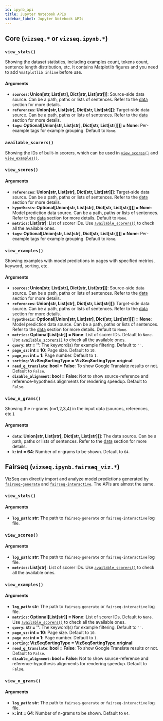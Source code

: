 ```yaml
---
id: ipynb_api
title: Jupyter Notebook APIs
sidebar_label: Jupyter Notebook APIs
---
```


## Core (``vizseq.*`` or `vizseq.ipynb.*`)
### `view_stats()`
Showing the dataset statistics, including examples count, tokens count, sentence length distribution, etc.
It contains Matplotlib figures and you need to add `%matplotlib inline` before use.
#### Arguments
- **`sources`: Union[str, List[str], Dict[str, List[str]]]**:
Source-side data source. Can be a path, paths or lists of sentences. Refer to the [data](data) section for more details.
- **`references`: Union[str, List[str], Dict[str, List[str]]]**:
Target-side data source. Can be a path, paths or lists of sentences. Refer to the [data](data) section for more details.
- **`tags`: Optional[Union[str, List[str], Dict[str, List[str]]]] = None**: Per-example tags for example grouping. Default to `None`.


### `available_scorers()`
Showing the IDs of built-in scorers, which can be used in [`view_scores()`](#view_scores) and [`view_examples()`](#vizseqview_examples).

### `view_scores()`
#### Arguments
- **`references`: Union[str, List[str], Dict[str, List[str]]]**:
Target-side data source. Can be a path, paths or lists of sentences. Refer to the [data](data) section for more details.
- **`hypothesis`: Optional[Union[str, List[str], Dict[str, List[str]]]] = None**:
Model prediction data source. Can be a path, paths or lists of sentences. Refer to the [data](data) section for more details. Default to `None`.
- **`metrics`: List[str]**: List of scorer IDs. Use [`available_scorers()`](#available_scorers) to check all the available ones.
- **`tags`: Optional[Union[str, List[str], Dict[str, List[str]]]] = None**: Per-example tags for example grouping. Default to `None`.

### `view_examples()`
Showing examples with model predictions in pages with specified metrics, keyword, sorting, etc.
#### Arguments
- **`sources`: Union[str, List[str], Dict[str, List[str]]]**:
Source-side data source. Can be a path, paths or lists of sentences. Refer to the [data](data) section for more details.
- **`references`: Union[str, List[str], Dict[str, List[str]]]**:
Target-side data source. Can be a path, paths or lists of sentences. Refer to the [data](data) section for more details.
- **`hypothesis`: Optional[Union[str, List[str], Dict[str, List[str]]]] = None**:
Model prediction data source. Can be a path, paths or lists of sentences. Refer to the [data](data) section for more details. Default to `None`.
- **`metrics`: Optional[List[str]] = None**: List of scorer IDs. Default to `None`. Use [`available_scorers()`](#available_scorers) to check all the available ones.
- **`query`: str = ''**: The keyword(s) for example filtering. Default to `''`.
- **`page_sz`: int = 10**: Page size. Default to `10`.
- **`page_no`: int = 1**: Page number. Default to `1`.
- **`sorting`: VizSeqSortingType = VizSeqSortingType.original**
- **`need_g_translate`: bool = False**:
To show Google Translate results or not. Default to `False`.
- **`disable_alignment`: bool = False**:
Not to show source-reference and reference-hypothesis alignments for rendering speedup. Default to `False`.

### `view_n_grams()`
Showing the n-grams (n=1,2,3,4) in the input data (sources, references, etc.).
#### Arguments
- **`data`: Union[str, List[str], Dict[str, List[str]]]**:
The data source. Can be a path, paths or lists of sentences. Refer to the [data](data) section for more details.
- **`k`: int = 64**:
Number of n-grams to be shown. Default to `64`.

## Fairseq (`vizseq.ipynb.fairseq_viz.*`)
VizSeq can directly import and analyze model predictions generated by [`fairseq-generate`](https://github.com/pytorch/fairseq/blob/master/generate.py) and [`fairseq-interactive`](https://github.com/pytorch/fairseq/blob/master/interactive.py).
The APIs are almost the same.
### `view_stats()`
#### Arguments
- **`log_path`: str**: The path to `fairseq-generate` or `fairseq-interactive` log file.
### `view_scores()`
#### Arguments
- **`log_path`: str**: The path to `fairseq-generate` or `fairseq-interactive` log file.
- **`metrics`: List[str]**: List of scorer IDs. Use [`available_scorers()`](#available_scorers) to check all the available ones.
### `view_examples()`
#### Arguments
- **`log_path`: str**: The path to `fairseq-generate` or `fairseq-interactive` log file.
- **`metrics`: Optional[List[str]] = None**: List of scorer IDs. Default to `None`. Use [`available_scorers()`](#available_scorers) to check all the available ones.
- **`query`: str = ''**: The keyword(s) for example filtering. Default to `''`.
- **`page_sz`: int = 10**: Page size. Default to `10`.
- **`page_no`: int = 1**: Page number. Default to `1`.
- **`sorting`: VizSeqSortingType = VizSeqSortingType.original**
- **`need_g_translate`: bool = False**:
To show Google Translate results or not. Default to `False`.
- **`disable_alignment`: bool = False**:
Not to show source-reference and reference-hypothesis alignments for rendering speedup. Default to `False`.

### `view_n_grams()`
#### Arguments
- **`log_path`: str**: The path to `fairseq-generate` or `fairseq-interactive` log file.
- **`k`: int = 64**:
Number of n-grams to be shown. Default to `64`.
